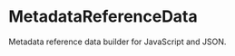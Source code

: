 MetadataReferenceData
=====================

Metadata reference data builder for JavaScript and JSON.
